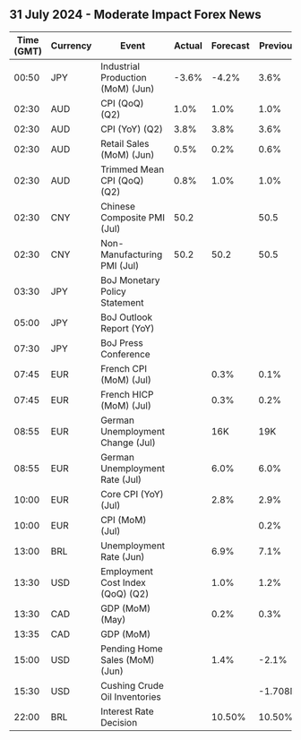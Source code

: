 ## 31 July 2024 - Moderate Impact Forex News

| Time (GMT) | Currency | Event | Actual | Forecast | Previous |
|------|----------|-------|--------|----------|----------|
| 00:50 | JPY | Industrial Production (MoM) (Jun) | -3.6% | -4.2% | 3.6% |
| 02:30 | AUD | CPI (QoQ) (Q2) | 1.0% | 1.0% | 1.0% |
| 02:30 | AUD | CPI (YoY) (Q2) | 3.8% | 3.8% | 3.6% |
| 02:30 | AUD | Retail Sales (MoM) (Jun) | 0.5% | 0.2% | 0.6% |
| 02:30 | AUD | Trimmed Mean CPI (QoQ) (Q2) | 0.8% | 1.0% | 1.0% |
| 02:30 | CNY | Chinese Composite PMI (Jul) | 50.2 |  | 50.5 |
| 02:30 | CNY | Non-Manufacturing PMI (Jul) | 50.2 | 50.2 | 50.5 |
| 03:30 | JPY | BoJ Monetary Policy Statement |  |  |  |
| 05:00 | JPY | BoJ Outlook Report (YoY) |  |  |  |
| 07:30 | JPY | BoJ Press Conference |  |  |  |
| 07:45 | EUR | French CPI (MoM) (Jul) |  | 0.3% | 0.1% |
| 07:45 | EUR | French HICP (MoM) (Jul) |  | 0.3% | 0.2% |
| 08:55 | EUR | German Unemployment Change (Jul) |  | 16K | 19K |
| 08:55 | EUR | German Unemployment Rate (Jul) |  | 6.0% | 6.0% |
| 10:00 | EUR | Core CPI (YoY) (Jul) |  | 2.8% | 2.9% |
| 10:00 | EUR | CPI (MoM) (Jul) |  |  | 0.2% |
| 13:00 | BRL | Unemployment Rate (Jun) |  | 6.9% | 7.1% |
| 13:30 | USD | Employment Cost Index (QoQ) (Q2) |  | 1.0% | 1.2% |
| 13:30 | CAD | GDP (MoM) (May) |  | 0.2% | 0.3% |
| 13:35 | CAD | GDP (MoM) |  |  |  |
| 15:00 | USD | Pending Home Sales (MoM) (Jun) |  | 1.4% | -2.1% |
| 15:30 | USD | Cushing Crude Oil Inventories |  |  | -1.708M |
| 22:00 | BRL | Interest Rate Decision |  | 10.50% | 10.50% |
